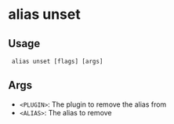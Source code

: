 #  alias unset
## Usage
```
 alias unset [flags] [args]
```
## Args
- `<PLUGIN>`: The plugin to remove the alias from
- `<ALIAS>`: The alias to remove
